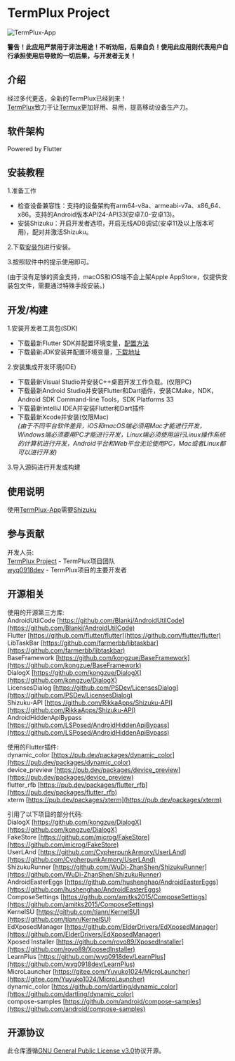 # TermPlux Project

![TermPlux-App](https://raw.github.com/TermPlux/TermPlux-App/master/cover.jpg "TermPlux-App")

__警告！此应用严禁用于非法用途！不听劝阻，后果自负！使用此应用则代表用户自行承担使用后导致的一切后果，与开发者无关！__
## 介绍
经过多代更迭，全新的TermPlux已经到来！  
[TermPlux](https://github.com/TermPlux/TermPlux-App)致力于让[Termux](https://github.com/termux/termux-app)更加好用、易用，提高移动设备生产力。

## 软件架构
Powered by Flutter  

## 安装教程
1.准备工作
- 检查设备兼容性：支持的设备架构有arm64-v8a、armeabi-v7a、x86_64、x86。支持的Android版本API24-API33(安卓7.0-安卓13)。  
- 安装Shizuku：开启开发者选项，开启无线ADB调试(安卓11及以上版本可用)，配对并激活Shizuku。  

2.下载[安装包](https://github.com/TermPlux/TermPlux-App/releases)进行安装。  

3.按照软件中的提示使用即可。

(由于没有足够的资金支持，macOS和iOS端不会上架Apple AppStore，仅提供安装包文件，需要通过特殊手段安装。)

## 开发/构建
1.安装开发者工具包(SDK)  
- 下载最新Flutter SDK并配置环境变量，[配置方法](https://flutter.cn/docs/get-started/install)  
- 下载最新JDK安装并配置环境变量，[下载地址](https://www.oracle.com/cn/java/technologies/downloads/)  

2.安装集成开发环境(IDE)  
- 下载最新Visual Studio并安装C++桌面开发工作负载。(仅限PC)  
- 下载最新Android Studio并安装Flutter和Dart插件，安装CMake，NDK，Android SDK Command-line Tools，SDK Platforms 33  
- 下载最新IntelliJ IDEA并安装Flutter和Dart插件  
- 下载最新Xcode并安装(仅限Mac)  
_(由于不同平台软件差异，iOS和macOS端必须用Mac才能进行开发，Windows端必须要用PC才能进行开发，Linux端必须使用运行Linux操作系统的计算机进行开发，Android平台和Web平台无论使用PC，Mac或者Linux都可以进行开发)_  

3.导入源码进行开发或构建

## 使用说明

使用[TermPlux-App](https://github.com/TermPlux/TermPlux-App)需要[Shizuku](https://github.com/RikkaApps/Shizuku)  

## 参与贡献
开发人员:  
[TermPlux Project](https://github.com/TermPlux) - TermPlux项目团队  
[wyq0918dev](https://github.com/wyq0918dev) - TermPlux项目的主要开发者

## 开源相关
使用的开源第三方库:  
AndroidUtilCode [https://github.com/Blankj/AndroidUtilCode](https://github.com/Blankj/AndroidUtilCode)  
Flutter [https://github.com/flutter/flutter](https://github.com/flutter/flutter)  
LibTaskBar [https://github.com/farmerbb/libtaskbar](https://github.com/farmerbb/libtaskbar)  
BaseFramework [https://github.com/kongzue/BaseFramework](https://github.com/kongzue/BaseFramework)  
DialogX [https://github.com/kongzue/DialogX](https://github.com/kongzue/DialogX)  
LicensesDialog [https://github.com/PSDev/LicensesDialog](https://github.com/PSDev/LicensesDialog)  
Shizuku-API [https://github.com/RikkaApps/Shizuku-API](https://github.com/RikkaApps/Shizuku-API)  
AndroidHiddenApiBypass [https://github.com/LSPosed/AndroidHiddenApiBypass](https://github.com/LSPosed/AndroidHiddenApiBypass)  

使用的Flutter插件:  
dynamic_color [https://pub.dev/packages/dynamic_color](https://pub.dev/packages/dynamic_color)  
device_preview [https://pub.dev/packages/device_preview](https://pub.dev/packages/device_preview)  
flutter_rfb [https://pub.dev/packages/flutter_rfb](https://pub.dev/packages/flutter_rfb)  
xterm [https://pub.dev/packages/xterm](https://pub.dev/packages/xterm)  

引用了以下项目的部分代码:  
DialogX [https://github.com/kongzue/DialogX](https://github.com/kongzue/DialogX)  
FakeStore [https://github.com/microg/FakeStore](https://github.com/microg/FakeStore)  
UserLAnd [https://github.com/CypherpunkArmory/UserLAnd](https://github.com/CypherpunkArmory/UserLAnd)  
ShizukuRunner [https://github.com/WuDi-ZhanShen/ShizukuRunner](https://github.com/WuDi-ZhanShen/ShizukuRunner)  
AndroidEasterEggs [https://github.com/hushenghao/AndroidEasterEggs](https://github.com/hushenghao/AndroidEasterEggs)  
ComposeSettings [https://github.com/amitks2015/ComposeSettings](https://github.com/amitks2015/ComposeSettings)  
KernelSU [https://github.com/tiann/KernelSU](https://github.com/tiann/KernelSU)  
EdXposedManager [https://github.com/ElderDrivers/EdXposedManager](https://github.com/ElderDrivers/EdXposedManager)  
Xposed Installer [https://github.com/rovo89/XposedInstaller](https://github.com/rovo89/XposedInstaller)  
LearnPlus [https://github.com/wyq0918dev/LearnPlus](https://github.com/wyq0918dev/LearnPlus)  
MicroLauncher [https://gitee.com/Yuyuko1024/MicroLauncher](https://gitee.com/Yuyuko1024/MicroLauncher)  
dynamic_color [https://github.com/dartling/dynamic_color](https://github.com/dartling/dynamic_color)  
compose-samples [https://github.com/android/compose-samples](https://github.com/android/compose-samples)  

## 开源协议
此仓库遵循[GNU General Public License v3.0](https://github.com/TermPlux/TermPlux-App/blob/master/LICENSE)协议开源。